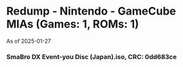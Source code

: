 # Redump - Nintendo - GameCube MIAs (Games: 1, ROMs: 1)
As of 2025-01-27
### SmaBro DX Event-you Disc (Japan).iso, CRC: 0dd683ce

